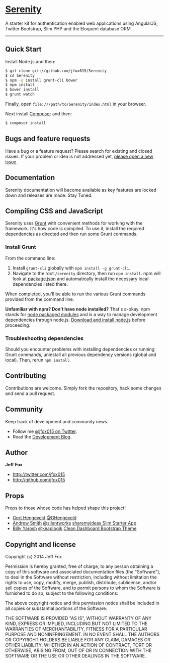 # [Serenity](http://jfox015.com/code/serenity)

A starter kit for authentication enabled web applications using AngularJS, Twitter Bootstrap, Slim PHP and the Eloquent database ORM.

***

## Quick Start

Install Node.js and then:

```sh
$ git clone git://github.com/jfox015/Serenity
$ cd Serenity
$ npm -g install grunt-cli bower
$ npm install
$ bower install
$ grunt watch
```

Finally, open `file:///path/to/Serenity/index.html` in your browser.

Next install [Composer](http://getcomposer.org) and then:

```sh
$ composer install
```

## Bugs and feature requests

Have a bug or a feature request? Please search for existing and closed issues. If your problem or idea is not addressed yet, [please open a new issue](https://github.com/jfox015/Serenity/issues/new).


## Documentation

Serenity documentation will become available as key features are locked down and releases are made. Stay Tuned.

## Compiling CSS and JavaScript

Serenity uses [Grunt](http://gruntjs.com/) with convenient methods for working with the framework. It's how code is compiled. To use it, install the required dependencies as directed and then run some Grunt commands.

### Install Grunt

From the command line:

1. Install `grunt-cli` globally with `npm install -g grunt-cli`.
2. Navigate to the root `/serenity` directory, then run `npm install`. npm will look at [package.json](https://github.com/jfox015/serenity/package.json) and automatically install the necessary local dependencies listed there.

When completed, you'll be able to run the various Grunt commands provided from the command line.

**Unfamiliar with npm? Don't have node installed?** That's a-okay. npm stands for [node packaged modules](http://npmjs.org/) and is a way to manage development dependencies through node.js. [Download and install node.js](http://nodejs.org/download/) before proceeding.


### Troubleshooting dependencies

Should you encounter problems with installing dependencies or running Grunt commands, uninstall all previous dependency versions (global and local). Then, rerun `npm install`.



## Contributing

Contributions are welcome. Simply fork the repository, hack some changes and send a pull request.


## Community

Keep track of development and community news.

- Follow me [@jfox015 on Twitter](http://twitter.com/jfox015).
- Read the [Development Blog](http://www.jfox015.com/category/development-2/).


## Author

**Jeff Fox**

- <http://twitter.com/jfox015>
- <http://github.com/jfox015>

## Props

Props to those whose code has helped shape this project!

- [Gert Hengeveld](https://medium.com/@GHengeveld) [@GHengeveld](https://twitter.com/GHengeveld)
- [Andrew Smith](https://github.com/silentworks) [@silentworks](https://twitter.com/silentworks) [sharemyideas Slim Starter App](https://github.com/silentworks/sharemyideas)
- [Billy Yarosh](https://github.com/keaplogik) [@keaplogik](https://twitter.com/keaplogik) [Clean Dashboard Bootstrap Theme](https://github.com/keaplogik/Bootstrap-Clean-Dashboard-Theme)


## Copyright and license

Copyright (c) 2014 Jeff Fox

Permission is hereby granted, free of charge, to any person obtaining a copy of
this software and associated documentation files (the "Software"), to deal in
the Software without restriction, including without limitation the rights to
use, copy, modify, merge, publish, distribute, sublicense, and/or sell copies
of the Software, and to permit persons to whom the Software is furnished to do
so, subject to the following conditions:

The above copyright notice and this permission notice shall be included in all
copies or substantial portions of the Software.

THE SOFTWARE IS PROVIDED "AS IS", WITHOUT WARRANTY OF ANY KIND, EXPRESS OR
IMPLIED, INCLUDING BUT NOT LIMITED TO THE WARRANTIES OF MERCHANTABILITY,
FITNESS FOR A PARTICULAR PURPOSE AND NONINFRINGEMENT. IN NO EVENT SHALL THE
AUTHORS OR COPYRIGHT HOLDERS BE LIABLE FOR ANY CLAIM, DAMAGES OR OTHER
LIABILITY, WHETHER IN AN ACTION OF CONTRACT, TORT OR OTHERWISE, ARISING FROM,
OUT OF OR IN CONNECTION WITH THE SOFTWARE OR THE USE OR OTHER DEALINGS IN THE
SOFTWARE.